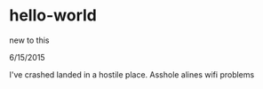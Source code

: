 # hello-world
new to this

6/15/2015

I've crashed landed in a hostile place.
Asshole alines
wifi problems
